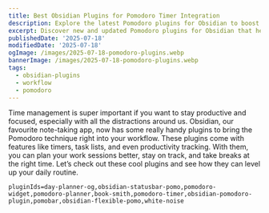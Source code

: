 ```yaml
---
title: Best Obsidian Plugins for Pomodoro Timer Integration
description: Explore the latest Pomodoro plugins for Obsidian to boost your productivity and manage time effectively.
excerpt: Discover new and updated Pomodoro plugins for Obsidian that help you stay focused and organized.
publishedDate: '2025-07-18'
modifiedDate: '2025-07-18'
ogImage: /images/2025-07-18-pomodoro-plugins.webp
bannerImage: /images/2025-07-18-pomodoro-plugins.webp
tags:
  - obsidian-plugins
  - workflow
  - pomodoro
---
```


Time management is super important if you want to stay productive and focused, especially with all the distractions around us. Obsidian, our favourite note-taking app, now has some really handy plugins to bring the Pomodoro technique right into your workflow. These plugins come with features like timers, task lists, and even productivity tracking. With them, you can plan your work sessions better, stay on track, and take breaks at the right time. Let’s check out these cool plugins and see how they can level up your daily routine.

```plugin-list
pluginIds=day-planner-og,obsidian-statusbar-pomo,pomodoro-widget,pomodoro-planner,book-smith,pomodoro-timer,obsidian-pomodoro-plugin,pomobar,obsidian-flexible-pomo,white-noise
```
